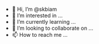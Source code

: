 - 👋 Hi, I’m @skbiam
- 👀 I’m interested in ...
- 🌱 I’m currently learning ...
- 💞️ I’m looking to collaborate on ...
- 📫 How to reach me ...

<!---
skbiam/skbiam is a ✨ special ✨ repository because its `README.md` (this file) appears on your GitHub profile.
You can click the Preview link to take a look at your changes.
--->
